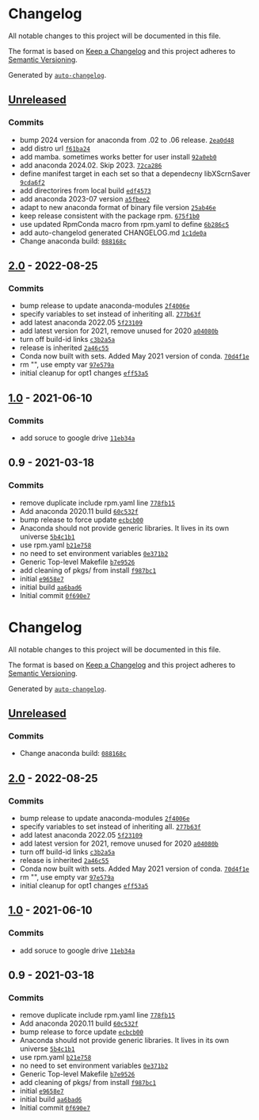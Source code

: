 # Changelog

All notable changes to this project will be documented in this file.

The format is based on [Keep a Changelog](https://keepachangelog.com/en/1.0.0/)
and this project adheres to [Semantic Versioning](https://semver.org/spec/v2.0.0.html).

Generated by [`auto-changelog`](https://github.com/CookPete/auto-changelog).

## [Unreleased](https://github.com/RCIC-UCI-Public/conda-admix/compare/2.0...HEAD)

### Commits

- bump 2024 version for anaconda from .02 to .06 release. [`2ea0d48`](https://github.com/RCIC-UCI-Public/conda-admix/commit/2ea0d48caf1c55821bc7c5d4071d868c45ab7148)
- add distro url [`f61ba24`](https://github.com/RCIC-UCI-Public/conda-admix/commit/f61ba24696cf777769e6293c3e518d003eebe8ef)
- add mamba. sometimes works better for user install [`92a0eb0`](https://github.com/RCIC-UCI-Public/conda-admix/commit/92a0eb014429839882bb58f3c75e8604ded211ea)
- add anaconda 2024.02. Skip 2023. [`72ca286`](https://github.com/RCIC-UCI-Public/conda-admix/commit/72ca2866a320cf07022347ada53c4aca12cb1b15)
- define manifest target in each set so that a dependecny libXScrnSaver [`9cda6f2`](https://github.com/RCIC-UCI-Public/conda-admix/commit/9cda6f27660ad250263d9673a02bf74fb7ec9d97)
- add directorires from local build [`edf4573`](https://github.com/RCIC-UCI-Public/conda-admix/commit/edf45730040e8c0d7fc47fe612f42c507db0b61c)
- add anaconda 2023-07 version [`a5fbee2`](https://github.com/RCIC-UCI-Public/conda-admix/commit/a5fbee29e7e7fce535117dc11ccecee0126afdba)
- adapt to new anaconda format of binary file version [`25ab46e`](https://github.com/RCIC-UCI-Public/conda-admix/commit/25ab46e9f1f00b02a5735ea1adc76b0df48d298b)
- keep release  consistent with the package rpm. [`675f1b0`](https://github.com/RCIC-UCI-Public/conda-admix/commit/675f1b00f17d39530c2cd2a48d16b6b3d9e4124b)
- use updated RpmConda macro from rpm.yaml to define [`6b286c5`](https://github.com/RCIC-UCI-Public/conda-admix/commit/6b286c53460d1f5dcd2bb9f288965f66baeda4d0)
- add auto-changelod generated CHANGELOG.md [`1c1de0a`](https://github.com/RCIC-UCI-Public/conda-admix/commit/1c1de0a70497d29400887eda30c82a5b1c9de694)
- Change anaconda build: [`088168c`](https://github.com/RCIC-UCI-Public/conda-admix/commit/088168c3c3a195f2bbf53b5bd3d9e54a79c965de)

## [2.0](https://github.com/RCIC-UCI-Public/conda-admix/compare/1.0...2.0) - 2022-08-25

### Commits

- bump release to update anaconda-modules [`2f4006e`](https://github.com/RCIC-UCI-Public/conda-admix/commit/2f4006e23e723f96dde1324a2d0f1c89aea67389)
- specify variables to set instead of inheriting all. [`277b63f`](https://github.com/RCIC-UCI-Public/conda-admix/commit/277b63fb1d51a9a0d59ff5962152deab098131f9)
- add latest anaconda 2022.05 [`5f23109`](https://github.com/RCIC-UCI-Public/conda-admix/commit/5f231096b0f515337efa4933e7955c40ff41114c)
- add latest version for 2021, remove unused for 2020 [`a04080b`](https://github.com/RCIC-UCI-Public/conda-admix/commit/a04080beebc9c0f2a9b437307cd383082c1fb098)
- turn off build-id links [`c3b2a5a`](https://github.com/RCIC-UCI-Public/conda-admix/commit/c3b2a5a0165052b718e322a60dd9d7cb6b3eddc0)
- release is inherited [`2a46c55`](https://github.com/RCIC-UCI-Public/conda-admix/commit/2a46c55f59a917584bb47839197293d723cd40a8)
- Conda now built with sets. Added May 2021 version of conda. [`70d4f1e`](https://github.com/RCIC-UCI-Public/conda-admix/commit/70d4f1ed1756b7635d9aaae162779b36929144eb)
- rm "", use empty var [`97e579a`](https://github.com/RCIC-UCI-Public/conda-admix/commit/97e579a89ffb91e482ede6b0faf038595de58296)
- initial cleanup for opt1 changes [`eff53a5`](https://github.com/RCIC-UCI-Public/conda-admix/commit/eff53a533077c43dc14a733e9e3e6b3412a82f14)

## [1.0](https://github.com/RCIC-UCI-Public/conda-admix/compare/0.9...1.0) - 2021-06-10

### Commits

- add soruce to google drive [`11eb34a`](https://github.com/RCIC-UCI-Public/conda-admix/commit/11eb34ad26e29a01a1a49c8b57679df1d59ff7b6)

## 0.9 - 2021-03-18

### Commits

- remove duplicate include rpm.yaml line [`778fb15`](https://github.com/RCIC-UCI-Public/conda-admix/commit/778fb153b30cf856578be5e7f8a65c079bf1ceaa)
- Add anaconda 2020.11 build [`60c532f`](https://github.com/RCIC-UCI-Public/conda-admix/commit/60c532fb0e668ff9421bd19939dbb164143a898d)
- bump release to force update [`ecbcb00`](https://github.com/RCIC-UCI-Public/conda-admix/commit/ecbcb00310b03ea3a94c1dbf4a486daf360d9f16)
- Anaconda should not provide generic libraries.  It lives in its own universe [`5b4c1b1`](https://github.com/RCIC-UCI-Public/conda-admix/commit/5b4c1b15895137c3ea0ac1c3b105073f8ddc9039)
- use rpm.yaml [`b21e758`](https://github.com/RCIC-UCI-Public/conda-admix/commit/b21e7589d7a19b45e788b0edc5b698a1c649ac4e)
- no need to set environment variables [`0e371b2`](https://github.com/RCIC-UCI-Public/conda-admix/commit/0e371b2c83788673e64621cf8f7bfbdce7d789a4)
- Generic Top-level Makefile [`b7e9526`](https://github.com/RCIC-UCI-Public/conda-admix/commit/b7e9526e8f91712978cc1c1814305dbb3ffa6dd5)
- add cleaning of pkgs/ from install [`f987bc1`](https://github.com/RCIC-UCI-Public/conda-admix/commit/f987bc138317668c4251ce4b07d8b666f62909a7)
- initial [`e9658e7`](https://github.com/RCIC-UCI-Public/conda-admix/commit/e9658e72b5528c4bc043f5844245d8a577fc4251)
- initial build [`aa6bad6`](https://github.com/RCIC-UCI-Public/conda-admix/commit/aa6bad6419a525c6450e71f0f25e0448bd5829ae)
- Initial commit [`0f690e7`](https://github.com/RCIC-UCI-Public/conda-admix/commit/0f690e7d10116035c62f085d30120b0cb8fa074e)

<!-- auto-changelog-above -->
# Changelog

All notable changes to this project will be documented in this file.

The format is based on [Keep a Changelog](https://keepachangelog.com/en/1.0.0/)
and this project adheres to [Semantic Versioning](https://semver.org/spec/v2.0.0.html).

Generated by [`auto-changelog`](https://github.com/CookPete/auto-changelog).

## [Unreleased](https://github.com/RCIC-UCI-Public/conda-admix/compare/2.0...HEAD)

### Commits

- Change anaconda build: [`088168c`](https://github.com/RCIC-UCI-Public/conda-admix/commit/088168c3c3a195f2bbf53b5bd3d9e54a79c965de)

## [2.0](https://github.com/RCIC-UCI-Public/conda-admix/compare/1.0...2.0) - 2022-08-25

### Commits

- bump release to update anaconda-modules [`2f4006e`](https://github.com/RCIC-UCI-Public/conda-admix/commit/2f4006e23e723f96dde1324a2d0f1c89aea67389)
- specify variables to set instead of inheriting all. [`277b63f`](https://github.com/RCIC-UCI-Public/conda-admix/commit/277b63fb1d51a9a0d59ff5962152deab098131f9)
- add latest anaconda 2022.05 [`5f23109`](https://github.com/RCIC-UCI-Public/conda-admix/commit/5f231096b0f515337efa4933e7955c40ff41114c)
- add latest version for 2021, remove unused for 2020 [`a04080b`](https://github.com/RCIC-UCI-Public/conda-admix/commit/a04080beebc9c0f2a9b437307cd383082c1fb098)
- turn off build-id links [`c3b2a5a`](https://github.com/RCIC-UCI-Public/conda-admix/commit/c3b2a5a0165052b718e322a60dd9d7cb6b3eddc0)
- release is inherited [`2a46c55`](https://github.com/RCIC-UCI-Public/conda-admix/commit/2a46c55f59a917584bb47839197293d723cd40a8)
- Conda now built with sets. Added May 2021 version of conda. [`70d4f1e`](https://github.com/RCIC-UCI-Public/conda-admix/commit/70d4f1ed1756b7635d9aaae162779b36929144eb)
- rm "", use empty var [`97e579a`](https://github.com/RCIC-UCI-Public/conda-admix/commit/97e579a89ffb91e482ede6b0faf038595de58296)
- initial cleanup for opt1 changes [`eff53a5`](https://github.com/RCIC-UCI-Public/conda-admix/commit/eff53a533077c43dc14a733e9e3e6b3412a82f14)

## [1.0](https://github.com/RCIC-UCI-Public/conda-admix/compare/0.9...1.0) - 2021-06-10

### Commits

- add soruce to google drive [`11eb34a`](https://github.com/RCIC-UCI-Public/conda-admix/commit/11eb34ad26e29a01a1a49c8b57679df1d59ff7b6)

## 0.9 - 2021-03-18

### Commits

- remove duplicate include rpm.yaml line [`778fb15`](https://github.com/RCIC-UCI-Public/conda-admix/commit/778fb153b30cf856578be5e7f8a65c079bf1ceaa)
- Add anaconda 2020.11 build [`60c532f`](https://github.com/RCIC-UCI-Public/conda-admix/commit/60c532fb0e668ff9421bd19939dbb164143a898d)
- bump release to force update [`ecbcb00`](https://github.com/RCIC-UCI-Public/conda-admix/commit/ecbcb00310b03ea3a94c1dbf4a486daf360d9f16)
- Anaconda should not provide generic libraries.  It lives in its own universe [`5b4c1b1`](https://github.com/RCIC-UCI-Public/conda-admix/commit/5b4c1b15895137c3ea0ac1c3b105073f8ddc9039)
- use rpm.yaml [`b21e758`](https://github.com/RCIC-UCI-Public/conda-admix/commit/b21e7589d7a19b45e788b0edc5b698a1c649ac4e)
- no need to set environment variables [`0e371b2`](https://github.com/RCIC-UCI-Public/conda-admix/commit/0e371b2c83788673e64621cf8f7bfbdce7d789a4)
- Generic Top-level Makefile [`b7e9526`](https://github.com/RCIC-UCI-Public/conda-admix/commit/b7e9526e8f91712978cc1c1814305dbb3ffa6dd5)
- add cleaning of pkgs/ from install [`f987bc1`](https://github.com/RCIC-UCI-Public/conda-admix/commit/f987bc138317668c4251ce4b07d8b666f62909a7)
- initial [`e9658e7`](https://github.com/RCIC-UCI-Public/conda-admix/commit/e9658e72b5528c4bc043f5844245d8a577fc4251)
- initial build [`aa6bad6`](https://github.com/RCIC-UCI-Public/conda-admix/commit/aa6bad6419a525c6450e71f0f25e0448bd5829ae)
- Initial commit [`0f690e7`](https://github.com/RCIC-UCI-Public/conda-admix/commit/0f690e7d10116035c62f085d30120b0cb8fa074e)

